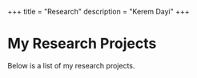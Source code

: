 +++
title = "Research"
description = "Kerem Dayi"
+++


# My Research Projects
Below is a list of my research projects.

